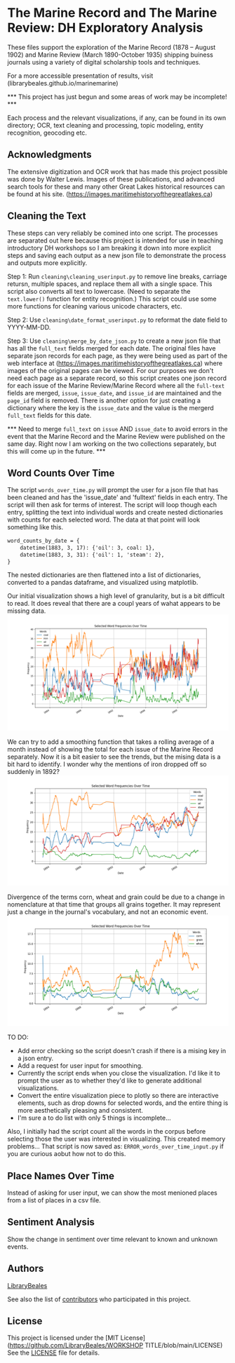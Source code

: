 # The Marine Record and The Marine Review: DH Exploratory Analysis

These files support the exploration of the Marine Record (1878 – August 1902) and Marine Review (March 1890-October 1935) shipping buiness journals using a variety of digital scholarship tools and techniques. 

For a more accessible presentation of results, visit (librarybeales.github.io/marinemarine)

*** This project has just begun and some areas of work may be incomplete! ***

Each process and the relevant visualizations, if any, can be found in its own directory; OCR, text cleaning and processing, topic modeling, entity recognition, geocoding etc.  

## Acknowledgments

The extensive digitization and OCR work that has made this project possible was done by Walter Lewis.  Images of these publications, and advanced search tools for these and many other Great Lakes historical resources can be found at his site.  (https://images.maritimehistoryofthegreatlakes.ca)

## Cleaning the Text

These steps can very reliably be comined into one script.  The processes are separated out here because this project is intended for use in teaching introductory DH workshops so I am breaking it down into more explicit steps and saving each output as a new json file to demonstrate the process and outputs more explicitly.

Step 1: Run `cleaning\cleaning_userinput.py` to remove line breaks, carriage retursn, multiple spaces, and replace them all with a single space.  This script also converts all text to lowercase.  (Need to separate the `text.lower()` function for entity recognition.)  This script could use some more functions for cleaning various unicode characters, etc.

Step 2:  Use `cleaning\date_format_userinput.py` to reformat the date field to YYYY-MM-DD.

Step 3:  Use `cleaning\merge_by_date_json.py` to create a new json file that has all the `full_text` fields merged for each date.  The original files have separate json records for each page, as they were being used as part of the web interface at (https://images.maritimehistoryofthegreatlakes.ca) where images of the original pages can be viewed.  For our purposes we don't need each page as a separate record, so this script creates one json record for each issue of the Marine Review/Marine Record where all the `full-text` fields are merged, `issue`, `issue_date`, and `issue_id` are maintained and the `page_id` field is removed.  There is another option for just creating a dictionary where the key is the `issue_date` and the value is the mergerd `full_text` fields for this date.  

*** Need to merge `full_text` on `issue` AND `issue_date` to avoid errors in the event that the Marine Record and the Marine Review were published on the same day.  Right now I am working on the two collections separately, but this will come up in the future. ***

## Word Counts Over Time

The script `words_over_time.py` will prompt the user for a json file that has been cleaned and has the 'issue_date' and 'fulltext' fields in each entry. The script will then ask for terms of interest.  The script will loop though each entry, splitting the text into individual words and create nested dictionaries with counts for each selected word.  The data at that point will look something like this.

```
word_counts_by_date = {
    datetime(1883, 3, 17): {'oil': 3, coal: 1},
    datetime(1883, 3, 31): {'oil': 1, 'steam': 2},
}
```
The nested dictionaries are then flattened into a list of dictionaries, converted to a pandas dataframe, and visualized using matplotlib.

Our initial visualization shows a high level of granularity, but is a bit difficult to read.  It does reveal that there are a coupl years of wahat appears to be missing data.
![coal, iron, oil, steel](https://github.com/LibraryBeales/marinemarine/blob/main/graphics/wordcountsexp5.png?raw=true)

We can try to add a smoothing function that takes a rolling average of a month instead of showing the total for each issue of the Marine Record separately.  Now it is a bit easier to see the trends, but the mising data is a bit hard to identify.  I wonder why the mentions of iron dropped off so suddenly in 1892?
![coal, iron, oil, steel](https://github.com/LibraryBeales/marinemarine/blob/main/graphics/wordcountsexp4.png?raw=true)


Divergence of the terms corn, wheat and grain could be due to a change in nomenclature at that time that groups all grains together.  It may represent just a change in the journal's vocabulary, and not an economic event.
![grain, corn, wheat graph](https://github.com/LibraryBeales/marinemarine/blob/main/graphics/wordcountsexp3.png?raw=true)


TO DO: 
- Add error checking so the script doesn't crash if there is a mising key in a json entry.
- Add a request for user input for smoothing.
- Currently the script ends when you close the visualization.  I'd like it to prompt the user as to whether they'd like to generate additional visualizations.
- Convert the entire visualization piece to plotly so there are interactive elements, such as drop downs for selected words, and the entire thing is more aesthetically pleasing and consistent.
- I'm sure a to do list with only 5 things is incomplete...

Also, I initially had the script count all the words in the corpus before selecting those the user was interested in visualizing.  This created memory problems...  That script is now saved as: `ERROR_words_over_time_input.py` if you are curious aobut how not to do this.  

## Place Names Over Time

Instead of asking for user input, we can show the most menioned places from a list of places in a csv file.

## Sentiment Analysis

Show the change in sentiment over time relevant to known and unknown events.

##






## Authors

[LibraryBeales](https://github.com/LibraryBeales)

See also the list of
[contributors](https://github.com/LibraryBeales/marinemarine/contributors)
who participated in this project.

## License

This project is licensed under the [MIT License](https://github.com/LibraryBeales/WORKSHOP TITLE/blob/main/LICENSE)
See the [LICENSE](https://github.com/LibraryBeales/marinemarine/blob/main/LICENSE) file for details.

